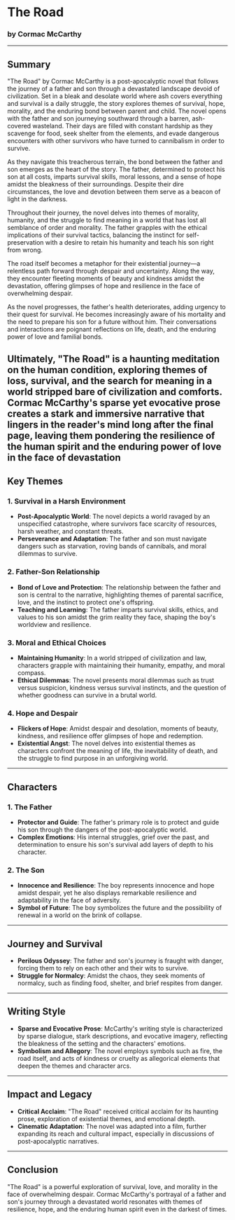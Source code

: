 # The Road

### by Cormac McCarthy

---

## Summary

"The Road" by Cormac McCarthy is a post-apocalyptic novel that follows the journey of a father and son through a devastated landscape devoid of civilization. Set in a bleak and desolate world where ash covers everything and survival is a daily struggle, the story explores themes of survival, hope, morality, and the enduring bond between parent and child.
The novel opens with the father and son journeying southward through a barren, ash-covered wasteland. Their days are filled with constant hardship as they scavenge for food, seek shelter from the elements, and evade dangerous encounters with other survivors who have turned to cannibalism in order to survive.

As they navigate this treacherous terrain, the bond between the father and son emerges as the heart of the story. The father, determined to protect his son at all costs, imparts survival skills, moral lessons, and a sense of hope amidst the bleakness of their surroundings. Despite their dire circumstances, the love and devotion between them serve as a beacon of light in the darkness.

Throughout their journey, the novel delves into themes of morality, humanity, and the struggle to find meaning in a world that has lost all semblance of order and morality. The father grapples with the ethical implications of their survival tactics, balancing the instinct for self-preservation with a desire to retain his humanity and teach his son right from wrong.

The road itself becomes a metaphor for their existential journey—a relentless path forward through despair and uncertainty. Along the way, they encounter fleeting moments of beauty and kindness amidst the devastation, offering glimpses of hope and resilience in the face of overwhelming despair.

As the novel progresses, the father's health deteriorates, adding urgency to their quest for survival. He becomes increasingly aware of his mortality and the need to prepare his son for a future without him. Their conversations and interactions are poignant reflections on life, death, and the enduring power of love and familial bonds.

Ultimately, "The Road" is a haunting meditation on the human condition, exploring themes of loss, survival, and the search for meaning in a world stripped bare of civilization and comforts. Cormac McCarthy's sparse yet evocative prose creates a stark and immersive narrative that lingers in the reader's mind long after the final page, leaving them pondering the resilience of the human spirit and the enduring power of love in the face of devastation
---

## Key Themes

### 1. Survival in a Harsh Environment

- **Post-Apocalyptic World**: The novel depicts a world ravaged by an unspecified catastrophe, where survivors face scarcity of resources, harsh weather, and constant threats.
- **Perseverance and Adaptation**: The father and son must navigate dangers such as starvation, roving bands of cannibals, and moral dilemmas to survive.

### 2. Father-Son Relationship

- **Bond of Love and Protection**: The relationship between the father and son is central to the narrative, highlighting themes of parental sacrifice, love, and the instinct to protect one's offspring.
- **Teaching and Learning**: The father imparts survival skills, ethics, and values to his son amidst the grim reality they face, shaping the boy's worldview and resilience.

### 3. Moral and Ethical Choices

- **Maintaining Humanity**: In a world stripped of civilization and law, characters grapple with maintaining their humanity, empathy, and moral compass.
- **Ethical Dilemmas**: The novel presents moral dilemmas such as trust versus suspicion, kindness versus survival instincts, and the question of whether goodness can survive in a brutal world.

### 4. Hope and Despair

- **Flickers of Hope**: Amidst despair and desolation, moments of beauty, kindness, and resilience offer glimpses of hope and redemption.
- **Existential Angst**: The novel delves into existential themes as characters confront the meaning of life, the inevitability of death, and the struggle to find purpose in an unforgiving world.

---

## Characters

### 1. The Father

- **Protector and Guide**: The father's primary role is to protect and guide his son through the dangers of the post-apocalyptic world.
- **Complex Emotions**: His internal struggles, grief over the past, and determination to ensure his son's survival add layers of depth to his character.

### 2. The Son

- **Innocence and Resilience**: The boy represents innocence and hope amidst despair, yet he also displays remarkable resilience and adaptability in the face of adversity.
- **Symbol of Future**: The boy symbolizes the future and the possibility of renewal in a world on the brink of collapse.

---

## Journey and Survival

- **Perilous Odyssey**: The father and son's journey is fraught with danger, forcing them to rely on each other and their wits to survive.
- **Struggle for Normalcy**: Amidst the chaos, they seek moments of normalcy, such as finding food, shelter, and brief respites from danger.

---

## Writing Style

- **Sparse and Evocative Prose**: McCarthy's writing style is characterized by sparse dialogue, stark descriptions, and evocative imagery, reflecting the bleakness of the setting and the characters' emotions.
- **Symbolism and Allegory**: The novel employs symbols such as fire, the road itself, and acts of kindness or cruelty as allegorical elements that deepen the themes and character arcs.

---

## Impact and Legacy

- **Critical Acclaim**: "The Road" received critical acclaim for its haunting prose, exploration of existential themes, and emotional depth.
- **Cinematic Adaptation**: The novel was adapted into a film, further expanding its reach and cultural impact, especially in discussions of post-apocalyptic narratives.

---

## Conclusion

"The Road" is a powerful exploration of survival, love, and morality in the face of overwhelming despair. Cormac McCarthy's portrayal of a father and son's journey through a devastated world resonates with themes of resilience, hope, and the enduring human spirit even in the darkest of times.
